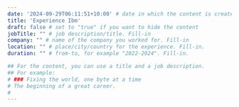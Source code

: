 ```yaml
---
date: '2024-09-29T06:11:51+10:00' # date in which the content is created - defaults to "today"
title: 'Experience Ibm'
draft: false # set to "true" if you want to hide the content 
jobTitle: "" # job description/title. Fill-in
company: "" # name of the company you worked for. Fill-in
location: "" # place/city/country for the experience. Fill-in.
duration: "" # from-to, for example "2022-2024". Fill-in.

## For the content, you can use a title and a job description.
## For example:
# ### Fixing the world, one byte at a time
# The beginning of a great career. 
# 
---
```

